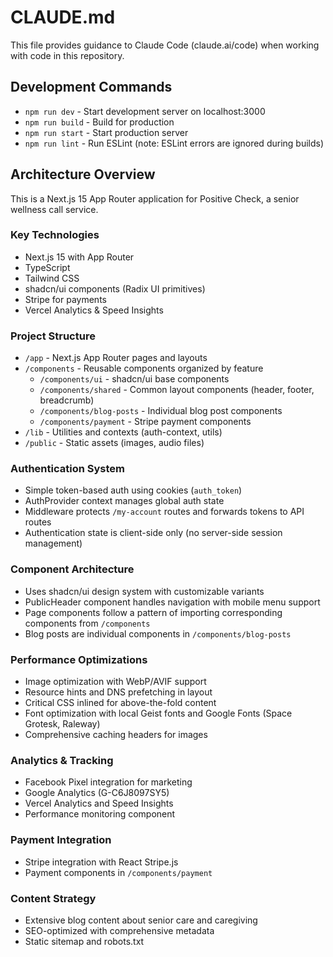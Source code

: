 # CLAUDE.md

This file provides guidance to Claude Code (claude.ai/code) when working with code in this repository.

## Development Commands

- `npm run dev` - Start development server on localhost:3000
- `npm run build` - Build for production
- `npm run start` - Start production server
- `npm run lint` - Run ESLint (note: ESLint errors are ignored during builds)

## Architecture Overview

This is a Next.js 15 App Router application for Positive Check, a senior wellness call service.

### Key Technologies
- Next.js 15 with App Router
- TypeScript
- Tailwind CSS
- shadcn/ui components (Radix UI primitives)
- Stripe for payments
- Vercel Analytics & Speed Insights

### Project Structure
- `/app` - Next.js App Router pages and layouts
- `/components` - Reusable components organized by feature
  - `/components/ui` - shadcn/ui base components
  - `/components/shared` - Common layout components (header, footer, breadcrumb)
  - `/components/blog-posts` - Individual blog post components
  - `/components/payment` - Stripe payment components
- `/lib` - Utilities and contexts (auth-context, utils)
- `/public` - Static assets (images, audio files)

### Authentication System
- Simple token-based auth using cookies (`auth_token`)
- AuthProvider context manages global auth state
- Middleware protects `/my-account` routes and forwards tokens to API routes
- Authentication state is client-side only (no server-side session management)

### Component Architecture
- Uses shadcn/ui design system with customizable variants
- PublicHeader component handles navigation with mobile menu support
- Page components follow a pattern of importing corresponding components from `/components`
- Blog posts are individual components in `/components/blog-posts`

### Performance Optimizations
- Image optimization with WebP/AVIF support
- Resource hints and DNS prefetching in layout
- Critical CSS inlined for above-the-fold content
- Font optimization with local Geist fonts and Google Fonts (Space Grotesk, Raleway)
- Comprehensive caching headers for images

### Analytics & Tracking
- Facebook Pixel integration for marketing
- Google Analytics (G-C6J8097SY5)
- Vercel Analytics and Speed Insights
- Performance monitoring component

### Payment Integration
- Stripe integration with React Stripe.js
- Payment components in `/components/payment`

### Content Strategy
- Extensive blog content about senior care and caregiving
- SEO-optimized with comprehensive metadata
- Static sitemap and robots.txt